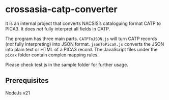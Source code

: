 # crossasia-catp-converter
It is an internal project that converts NACSIS’s cataloguing format CATP to PICA3. It does *not* fully interpret all fields in CATP.

The program has three main parts. `CATPToJSON.js` will turn CATP records (*not* fully interpreting) into JSON format.
`jsonToPicaX.js` converts the JSON into plain text or HTML of a PICA3 record. The JavaScript files under the `picax` folder contain complex mapping rules.

Please check test.js in the sample folder for further usage.

## Prerequisites 
NodeJs v21

